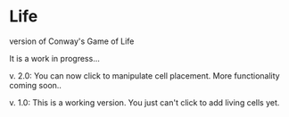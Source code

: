 Life
====

version of Conway's Game of Life

It is a work in progress...</br>


v. 2.0:
You can now click to manipulate cell placement.  More functionality coming soon..


v. 1.0: 
This is a working version.  You just can't click to add living cells yet. </br>

